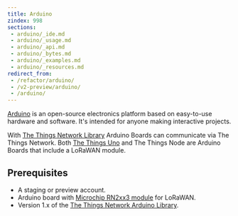 ```yaml
---
title: Arduino
zindex: 998
sections:
 - arduino/_ide.md
 - arduino/_usage.md
 - arduino/_api.md
 - arduino/_bytes.md
 - arduino/_examples.md
 - arduino/_resources.md
redirect_from:
 - /refactor/arduino/
 - /v2-preview/arduino/
 - /arduino/
---
```


[Arduino](https://www.arduino.cc/en/Guide/Introduction) is an open-source electronics platform based on easy-to-use hardware and software. It's intended for anyone making interactive projects.

With [The Things Network Library](https://github.com/thethingsnetwork/arduino-device-lib) Arduino Boards can communicate via The Things Network. Both [The Things Uno](/uno/) and The Things Node are Arduino Boards that include a LoRaWAN module.

## Prerequisites

* A staging or preview account.
* Arduino board with [Microchip RN2xx3 module](http://www.microchip.com/design-centers/wireless-connectivity/embedded-wireless/lora-technology) for LoRaWAN.
* Version 1.x of the [The Things Network Arduino Library](https://github.com/thethingsnetwork/arduino-device-lib).
